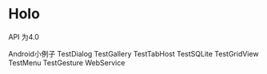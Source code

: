 Holo
====
API 为4.0

Android小例子
TestDialog
TestGallery
TestTabHost
TestSQLite
TestGridView
TestMenu
TestGesture
WebService
